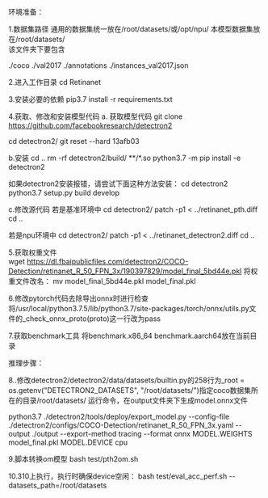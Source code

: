 环境准备：  

1.数据集路径  通用的数据集统一放在/root/datasets/或/opt/npu/  本模型数据集放在/root/datasets/  
该文件夹下要包含

./coco
    ./val2017
    ./annotations
         ./instances_val2017.json

2.进入工作目录  cd Retinanet 

3.安装必要的依赖 pip3.7 install -r requirements.txt

4.获取、修改和安装模型代码 a. 获取模型代码 git clone https://github.com/facebookresearch/detectron2

cd detectron2/ git reset --hard 13afb03

b.安装 cd .. rm -rf detectron2/build/ **/*.so python3.7 -m pip install -e detectron2

如果detectron2安装报错，请尝试下面这种方法安装： cd detectron2
python3.7 setup.py build develop

c.修改源代码 
若是基准环境中
cd detectron2/ patch -p1 < ../retinanet_pth.diff cd ..

若是npu环境中
cd detectron2/ patch -p1 < ../retinanet_detectron2.diff cd ..

5.获取权重文件  
wget https://dl.fbaipublicfiles.com/detectron2/COCO-Detection/retinanet_R_50_FPN_3x/190397829/model_final_5bd44e.pkl 
将权重文件改名： mv model_final_5bd44e.pkl  model_final.pkl

6.修改pytorch代码去除导出onnx时进行检查 将/usr/local/python3.7.5/lib/python3.7/site-packages/torch/onnx/utils.py文件的_check_onnx_proto(proto)这一行改为pass

7.获取benchmark工具 将benchmark.x86_64 benchmark.aarch64放在当前目录

推理步骤：

8..修改detectron2/detectron2/data/datasets/builtin.py的258行为_root = os.getenv("DETECTRON2_DATASETS", "/root/datasets/")指定coco数据集所在的目录/root/datasets/
运行命令，在output文件夹下生成model.onnx文件 

python3.7 ./detectron2/tools/deploy/export_model.py --config-file ./detectron2/configs/COCO-Detection/retinanet_R_50_FPN_3x.yaml --output ./output --export-method tracing --format onnx MODEL.WEIGHTS model_final.pkl MODEL.DEVICE cpu


9.脚本转换om模型 bash test/pth2om.sh

10.310上执行，执行时确保device空闲： bash test/eval_acc_perf.sh --datasets_path=/root/datasets
